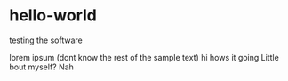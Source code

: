 # hello-world
testing the software

lorem ipsum (dont know the rest of the sample text)
hi hows it going
Little bout myself? Nah
